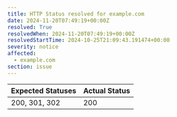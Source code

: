 ```yaml
---
title: HTTP Status resolved for example.com
date: 2024-11-20T07:49:19+00:00Z
resolved: True
resolvedWhen: 2024-11-20T07:49:19+00:00Z
resolvedStartTime: 2024-10-25T21:09:43.191474+00:00
severity: notice
affected:
  - example.com
section: issue
---
```


| Expected Statuses | Actual Status  |
|-------------------|----------------|
| 200, 301, 302 | 200 |
